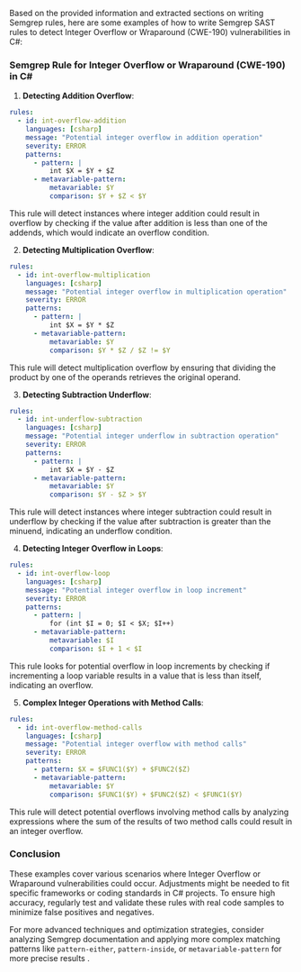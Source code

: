 Based on the provided information and extracted sections on writing Semgrep rules, here are some examples of how to write Semgrep SAST rules to detect Integer Overflow or Wraparound (CWE-190) vulnerabilities in C#:

### Semgrep Rule for Integer Overflow or Wraparound (CWE-190) in C#

1. **Detecting Addition Overflow**:

```yaml
rules:
  - id: int-overflow-addition
    languages: [csharp]
    message: "Potential integer overflow in addition operation"
    severity: ERROR
    patterns:
      - pattern: |
          int $X = $Y + $Z
      - metavariable-pattern:
          metavariable: $Y
          comparison: $Y + $Z < $Y
```

This rule will detect instances where integer addition could result in overflow by checking if the value after addition is less than one of the addends, which would indicate an overflow condition.

2. **Detecting Multiplication Overflow**:

```yaml
rules:
  - id: int-overflow-multiplication
    languages: [csharp]
    message: "Potential integer overflow in multiplication operation"
    severity: ERROR
    patterns:
      - pattern: |
          int $X = $Y * $Z
      - metavariable-pattern:
          metavariable: $Y
          comparison: $Y * $Z / $Z != $Y
```

This rule will detect multiplication overflow by ensuring that dividing the product by one of the operands retrieves the original operand.

3. **Detecting Subtraction Underflow**:

```yaml
rules:
  - id: int-underflow-subtraction
    languages: [csharp]
    message: "Potential integer underflow in subtraction operation"
    severity: ERROR
    patterns:
      - pattern: |
          int $X = $Y - $Z
      - metavariable-pattern:
          metavariable: $Y
          comparison: $Y - $Z > $Y
```

This rule will detect instances where integer subtraction could result in underflow by checking if the value after subtraction is greater than the minuend, indicating an underflow condition.

4. **Detecting Integer Overflow in Loops**:

```yaml
rules:
  - id: int-overflow-loop
    languages: [csharp]
    message: "Potential integer overflow in loop increment"
    severity: ERROR
    patterns:
      - pattern: |
          for (int $I = 0; $I < $X; $I++)
      - metavariable-pattern:
          metavariable: $I
          comparison: $I + 1 < $I
```

This rule looks for potential overflow in loop increments by checking if incrementing a loop variable results in a value that is less than itself, indicating an overflow.

5. **Complex Integer Operations with Method Calls**:

```yaml
rules:
  - id: int-overflow-method-calls
    languages: [csharp]
    message: "Potential integer overflow with method calls"
    severity: ERROR
    patterns:
      - pattern: $X = $FUNC1($Y) + $FUNC2($Z)
      - metavariable-pattern:
          metavariable: $Y
          comparison: $FUNC1($Y) + $FUNC2($Z) < $FUNC1($Y)
```

This rule will detect potential overflows involving method calls by analyzing expressions where the sum of the results of two method calls could result in an integer overflow.

### Conclusion
These examples cover various scenarios where Integer Overflow or Wraparound vulnerabilities could occur. Adjustments might be needed to fit specific frameworks or coding standards in C# projects. To ensure high accuracy, regularly test and validate these rules with real code samples to minimize false positives and negatives.

For more advanced techniques and optimization strategies, consider analyzing Semgrep documentation and applying more complex matching patterns like `pattern-either`, `pattern-inside`, or `metavariable-pattern` for more precise results     .